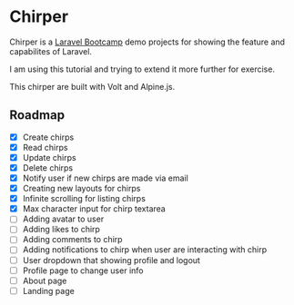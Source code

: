 # Chirper

Chirper is a [Laravel Bootcamp](https://bootcamp.laravel.com) demo projects for showing the feature and capabilites of Laravel.

I am using this tutorial and trying to extend it more further for exercise.

This chirper are built with Volt and Alpine.js.

## Roadmap

- [x] Create chirps
- [x] Read chirps
- [x] Update chirps
- [x] Delete chirps
- [x] Notify user if new chirps are made via email
- [x] Creating new layouts for chirps
- [x] Infinite scrolling for listing chirps
- [x] Max character input for chirp textarea
- [ ] Adding avatar to user
- [ ] Adding likes to chirp
- [ ] Adding comments to chirp
- [ ] Adding notifications to chirp when user are interacting with chirp
- [ ] User dropdown that showing profile and logout
- [ ] Profile page to change user info
- [ ] About page
- [ ] Landing page
